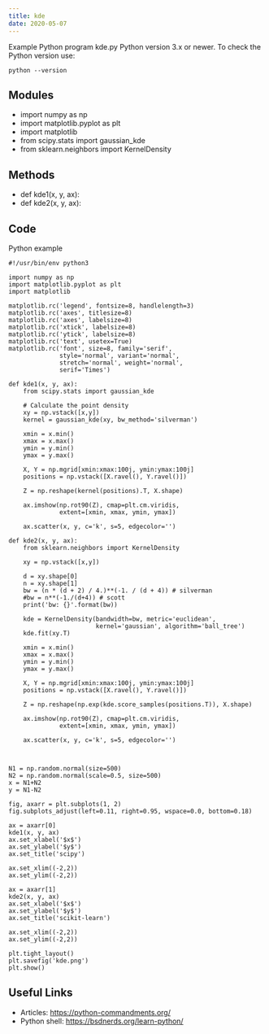 ```yaml
---
title: kde
date: 2020-05-07
---
```

Example Python program kde.py
Python version 3.x or newer.
To check the Python version use:

    python --version

## Modules

* import numpy as np
* import matplotlib.pyplot as plt
* import matplotlib
* from scipy.stats import gaussian_kde
* from sklearn.neighbors import KernelDensity

## Methods

* def kde1(x, y, ax):
* def kde2(x, y, ax):

## Code

Python example

    #!/usr/bin/env python3
    
    import numpy as np
    import matplotlib.pyplot as plt
    import matplotlib
    
    matplotlib.rc('legend', fontsize=8, handlelength=3)
    matplotlib.rc('axes', titlesize=8)
    matplotlib.rc('axes', labelsize=8)
    matplotlib.rc('xtick', labelsize=8)
    matplotlib.rc('ytick', labelsize=8)
    matplotlib.rc('text', usetex=True)
    matplotlib.rc('font', size=8, family='serif',
                  style='normal', variant='normal',
                  stretch='normal', weight='normal',
                  serif='Times')
    
    def kde1(x, y, ax):
        from scipy.stats import gaussian_kde
        
        # Calculate the point density
        xy = np.vstack([x,y])
        kernel = gaussian_kde(xy, bw_method='silverman')
    
        xmin = x.min()
        xmax = x.max()
        ymin = y.min()
        ymax = y.max()
        
        X, Y = np.mgrid[xmin:xmax:100j, ymin:ymax:100j]
        positions = np.vstack([X.ravel(), Y.ravel()])
    
        Z = np.reshape(kernel(positions).T, X.shape)
    
        ax.imshow(np.rot90(Z), cmap=plt.cm.viridis,
                  extent=[xmin, xmax, ymin, ymax])
        
        ax.scatter(x, y, c='k', s=5, edgecolor='')
    
    def kde2(x, y, ax):
        from sklearn.neighbors import KernelDensity
       
        xy = np.vstack([x,y])
    
        d = xy.shape[0]
        n = xy.shape[1]
        bw = (n * (d + 2) / 4.)**(-1. / (d + 4)) # silverman
        #bw = n**(-1./(d+4)) # scott
        print('bw: {}'.format(bw))
        
        kde = KernelDensity(bandwidth=bw, metric='euclidean',
                            kernel='gaussian', algorithm='ball_tree')
        kde.fit(xy.T)
        
        xmin = x.min()
        xmax = x.max()
        ymin = y.min()
        ymax = y.max()
        
        X, Y = np.mgrid[xmin:xmax:100j, ymin:ymax:100j]
        positions = np.vstack([X.ravel(), Y.ravel()])
    
        Z = np.reshape(np.exp(kde.score_samples(positions.T)), X.shape)
    
        ax.imshow(np.rot90(Z), cmap=plt.cm.viridis,
                  extent=[xmin, xmax, ymin, ymax])
        
        ax.scatter(x, y, c='k', s=5, edgecolor='')
    
     
    
    N1 = np.random.normal(size=500)
    N2 = np.random.normal(scale=0.5, size=500)
    x = N1+N2
    y = N1-N2
    
    fig, axarr = plt.subplots(1, 2)
    fig.subplots_adjust(left=0.11, right=0.95, wspace=0.0, bottom=0.18)
    
    ax = axarr[0]
    kde1(x, y, ax)
    ax.set_xlabel('$x$')
    ax.set_ylabel('$y$')
    ax.set_title('scipy')
    
    ax.set_xlim((-2,2))
    ax.set_ylim((-2,2))
    
    ax = axarr[1]
    kde2(x, y, ax)
    ax.set_xlabel('$x$')
    ax.set_ylabel('$y$')
    ax.set_title('scikit-learn')
    
    ax.set_xlim((-2,2))
    ax.set_ylim((-2,2))
    
    plt.tight_layout()
    plt.savefig('kde.png')
    plt.show()
    

## Useful Links

- Articles: https://python-commandments.org/
- Python shell: https://bsdnerds.org/learn-python/
